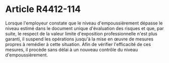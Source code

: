 # Article R4412-114

Lorsque l'employeur constate que le niveau d'empoussièrement dépasse le niveau estimé dans le document unique d'évaluation des risques et que, par suite, le respect de la valeur limite d'exposition professionnelle n'est plus garanti, il suspend les opérations jusqu'à la mise en œuvre de mesures propres à remédier à cette situation. Afin de vérifier l'efficacité de ces mesures, il procède sans délai à un nouveau contrôle du niveau d'empoussièrement.